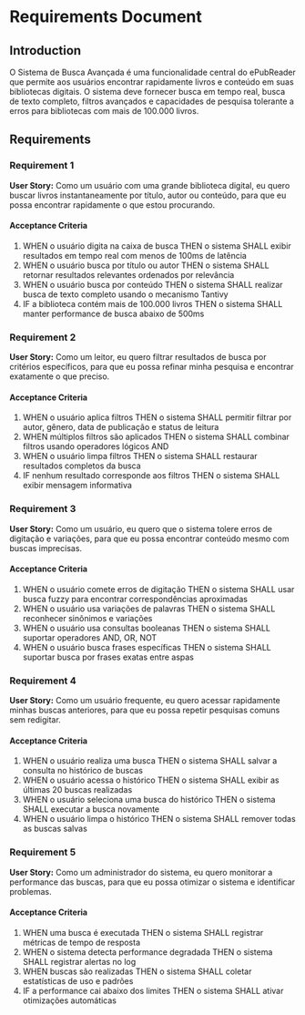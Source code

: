 # Requirements Document

## Introduction

O Sistema de Busca Avançada é uma funcionalidade central do ePubReader que permite aos usuários encontrar rapidamente livros e conteúdo em suas bibliotecas digitais. O sistema deve fornecer busca em tempo real, busca de texto completo, filtros avançados e capacidades de pesquisa tolerante a erros para bibliotecas com mais de 100.000 livros.

## Requirements

### Requirement 1

**User Story:** Como um usuário com uma grande biblioteca digital, eu quero buscar livros instantaneamente por título, autor ou conteúdo, para que eu possa encontrar rapidamente o que estou procurando.

#### Acceptance Criteria

1. WHEN o usuário digita na caixa de busca THEN o sistema SHALL exibir resultados em tempo real com menos de 100ms de latência
2. WHEN o usuário busca por título ou autor THEN o sistema SHALL retornar resultados relevantes ordenados por relevância
3. WHEN o usuário busca por conteúdo THEN o sistema SHALL realizar busca de texto completo usando o mecanismo Tantivy
4. IF a biblioteca contém mais de 100.000 livros THEN o sistema SHALL manter performance de busca abaixo de 500ms

### Requirement 2

**User Story:** Como um leitor, eu quero filtrar resultados de busca por critérios específicos, para que eu possa refinar minha pesquisa e encontrar exatamente o que preciso.

#### Acceptance Criteria

1. WHEN o usuário aplica filtros THEN o sistema SHALL permitir filtrar por autor, gênero, data de publicação e status de leitura
2. WHEN múltiplos filtros são aplicados THEN o sistema SHALL combinar filtros usando operadores lógicos AND
3. WHEN o usuário limpa filtros THEN o sistema SHALL restaurar resultados completos da busca
4. IF nenhum resultado corresponde aos filtros THEN o sistema SHALL exibir mensagem informativa

### Requirement 3

**User Story:** Como um usuário, eu quero que o sistema tolere erros de digitação e variações, para que eu possa encontrar conteúdo mesmo com buscas imprecisas.

#### Acceptance Criteria

1. WHEN o usuário comete erros de digitação THEN o sistema SHALL usar busca fuzzy para encontrar correspondências aproximadas
2. WHEN o usuário usa variações de palavras THEN o sistema SHALL reconhecer sinônimos e variações
3. WHEN o usuário usa consultas booleanas THEN o sistema SHALL suportar operadores AND, OR, NOT
4. WHEN o usuário busca frases específicas THEN o sistema SHALL suportar busca por frases exatas entre aspas

### Requirement 4

**User Story:** Como um usuário frequente, eu quero acessar rapidamente minhas buscas anteriores, para que eu possa repetir pesquisas comuns sem redigitar.

#### Acceptance Criteria

1. WHEN o usuário realiza uma busca THEN o sistema SHALL salvar a consulta no histórico de buscas
2. WHEN o usuário acessa o histórico THEN o sistema SHALL exibir as últimas 20 buscas realizadas
3. WHEN o usuário seleciona uma busca do histórico THEN o sistema SHALL executar a busca novamente
4. WHEN o usuário limpa o histórico THEN o sistema SHALL remover todas as buscas salvas

### Requirement 5

**User Story:** Como um administrador do sistema, eu quero monitorar a performance das buscas, para que eu possa otimizar o sistema e identificar problemas.

#### Acceptance Criteria

1. WHEN uma busca é executada THEN o sistema SHALL registrar métricas de tempo de resposta
2. WHEN o sistema detecta performance degradada THEN o sistema SHALL registrar alertas no log
3. WHEN buscas são realizadas THEN o sistema SHALL coletar estatísticas de uso e padrões
4. IF a performance cai abaixo dos limites THEN o sistema SHALL ativar otimizações automáticas